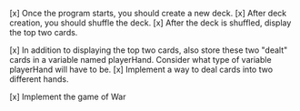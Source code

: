 [x] Once the program starts, you should create a new deck.
[x] After deck creation, you should shuffle the deck.
[x] After the deck is shuffled, display the top two cards.

[x] In addition to displaying the top two cards, also store these two "dealt" cards in a variable named playerHand. Consider what type of variable playerHand will have to be.
[x] Implement a way to deal cards into two different hands.

[x] Implement the game of War
